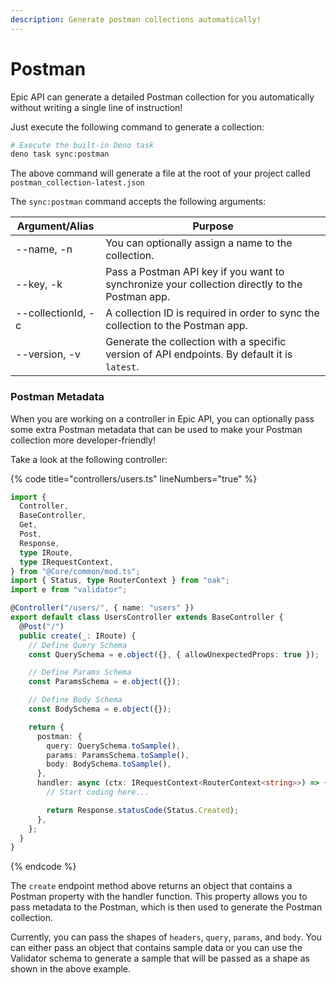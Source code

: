 ```yaml
---
description: Generate postman collections automatically!
---
```


# Postman

Epic API can generate a detailed Postman collection for you automatically without writing a single line of instruction!

Just execute the following command to generate a collection:

```bash
# Execute the built-in Deno task
deno task sync:postman
```

The above command will generate a file at the root of your project called `postman_collection-latest.json`

The `sync:postman` command accepts the following arguments:

| Argument/Alias     | Purpose                                                                                        |
| ------------------ | ---------------------------------------------------------------------------------------------- |
| --name, -n         | You can optionally assign a name to the collection.                                            |
| --key, -k          | Pass a Postman API key if you want to synchronize your collection directly to the Postman app. |
| --collectionId, -c | A collection ID is required in order to sync the collection to the Postman app.                |
| --version, -v      | Generate the collection with a specific version of API endpoints. By default it is `latest`.   |

### Postman Metadata

When you are working on a controller in Epic API, you can optionally pass some extra Postman metadata that can be used to make your Postman collection more developer-friendly!

Take a look at the following controller:

{% code title="controllers/users.ts" lineNumbers="true" %}
```typescript
import {
  Controller,
  BaseController,
  Get,
  Post,
  Response,
  type IRoute,
  type IRequestContext,
} from "@Core/common/mod.ts";
import { Status, type RouterContext } from "oak";
import e from "validator";

@Controller("/users/", { name: "users" })
export default class UsersController extends BaseController {
  @Post("/")
  public create(_: IRoute) {
    // Define Query Schema
    const QuerySchema = e.object({}, { allowUnexpectedProps: true });

    // Define Params Schema
    const ParamsSchema = e.object({});

    // Define Body Schema
    const BodySchema = e.object({});

    return {
      postman: {
        query: QuerySchema.toSample(),
        params: ParamsSchema.toSample(),
        body: BodySchema.toSample(),
      },
      handler: async (ctx: IRequestContext<RouterContext<string>>) => {
        // Start coding here...

        return Response.statusCode(Status.Created);
      },
    };
  }
}

```
{% endcode %}

The `create` endpoint method above returns an object that contains a Postman property with the handler function. This property allows you to pass metadata to the Postman, which is then used to generate the Postman collection.

Currently, you can pass the shapes of `headers`, `query`, `params`, and `body`. You can either pass an object that contains sample data or you can use the Validator schema to generate a sample that will be passed as a shape as shown in the above example.
